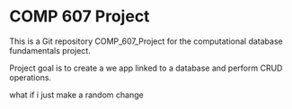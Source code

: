 # COMP 607 Project

This is a Git repository COMP_607_Project for the 
computational database fundamentals project.

Project goal is to create a we app linked to a database and perform CRUD operations.

what if i just make a random change
